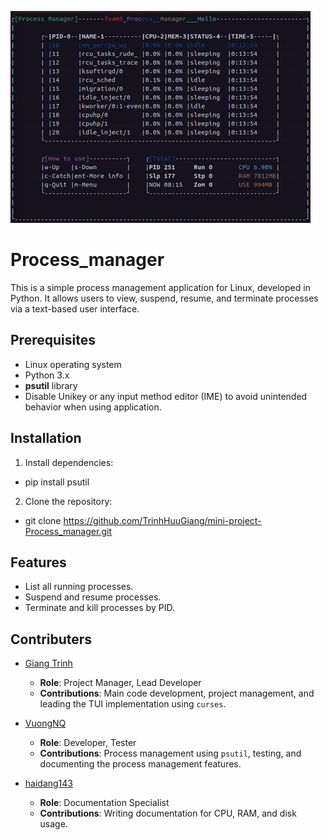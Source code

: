 ![Product testing](Test_program/demo.gif)
# Process_manager
This is a simple process management application for Linux, developed in Python. It allows users to view, suspend, resume, and terminate processes via a text-based user interface.

## Prerequisites
- Linux operating system
- Python 3.x
- **psutil** library
- Disable Unikey or any input method editor (IME) to avoid unintended behavior when using application.

## Installation
1. Install dependencies:
- pip install psutil
2. Clone the repository:
- git clone https://github.com/TrinhHuuGiang/mini-project-Process_manager.git

## Features
- List all running processes.
- Suspend and resume processes.
- Terminate and kill processes by PID.

## Contributers
- [Giang Trinh](https://github.com/TrinhHuuGiang)  
  - **Role**: Project Manager, Lead Developer  
  - **Contributions**: Main code development, project management, and leading the TUI implementation using `curses`.

- [VuongNQ](https://github.com/nqv96)  
  - **Role**: Developer, Tester  
  - **Contributions**: Process management using `psutil`, testing, and documenting the process management features.

- [haidang143](https://github.com/haidang143)  
  - **Role**: Documentation Specialist  
  - **Contributions**: Writing documentation for CPU, RAM, and disk usage.
